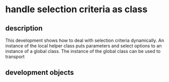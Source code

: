 # handle selection criteria as class
## description
This development shows how to deal with selection criteria dynamically. An instance of the local helper class puts parameters and select options to an instance of a global class. The instance of the global class can be used to transport 
## development objects
